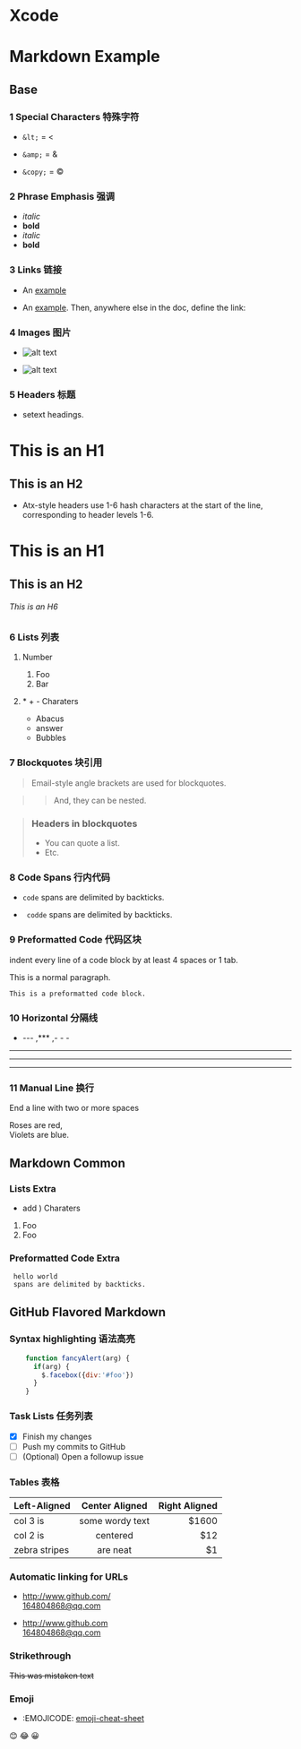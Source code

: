 # Xcode

Markdown Example
=======

Base
-----

### 1 Special Characters 特殊字符

* `&lt;`  = &lt;

* `&amp;`  =  &amp;

* `&copy;`  = &copy;

### 2 Phrase Emphasis 强调

+ *italic*   
+ **bold**  
+ _italic_  
+ __bold__

### 3 Links 链接

* An [example](https://spec.commonmark.org "Title")

* An [example][id]. Then, anywhere else in the doc, define the link: 

  [id]: https://spec.commonmark.org  "Title"

### 4 Images 图片

* ![alt text](http://img4.duitang.com/uploads/item/201508/19/20150819131018_vYPyR.thumb.224_0.png "Title")

* ![alt text][img]  

   [img]: http://img4.duitang.com/uploads/item/201508/19/20150819131018_vYPyR.thumb.224_0.png "Title"

### 5 Headers  标题

* setext headings.

This is an H1
===========

This is an H2
-------------

* Atx-style headers use 1-6 hash characters at the start of the line, corresponding to header levels 1-6.

# This is an H1

## This is an H2

###### This is an H6
    
### 6 Lists 列表

1. Number  
    1.  Foo  
    2.  Bar

2. \* \+ \- Charaters  
    * Abacus  
    + answer  
    - Bubbles

### 7 Blockquotes 块引用

> Email-style angle brackets
> are used for blockquotes.

> > And, they can be nested.

> ### Headers in blockquotes
> 
> * You can quote a list.
> * Etc.

### 8 Code  Spans 行内代码

* `code`  spans are delimited by backticks.

* ``` codde```  spans are delimited by backticks.

### 9 Preformatted Code  代码区块

indent every line of a code block by at least 4 spaces or 1 tab.

This is a normal paragraph.

    This is a preformatted code block.

### 10 Horizontal 分隔线

*  \--- ,\***  ,\- - -

---   
***  
- - -

### 11 Manual Line 换行

End a line with two or more spaces

Roses are red,   
Violets are blue.

Markdown Common
-----

###  Lists Extra

* add ) Charaters
1)  Foo  
1)  Foo  

### Preformatted Code Extra

 ```
  hello world
  spans are delimited by backticks.
```  

GitHub Flavored Markdown
-----

### Syntax highlighting 语法高亮

```javascript
    function fancyAlert(arg) {
      if(arg) {
        $.facebox({div:'#foo'})
      }
    }
```
### Task Lists  任务列表

- [x] Finish my changes
- [ ] Push my commits to GitHub
- [ ] \(Optional) Open a followup issue

### Tables 表格

| Left-Aligned | Center Aligned | Right Aligned |  
| :------------ |:---------------:| -----:|
| col 3 is | some wordy text | $1600 |  
| col 2 is | centered | $12 |   
| zebra stripes | are neat | $1 |  

### Automatic linking for URLs

* http://www.github.com/  
  164804868@qq.com

* <http://www.github.com>  
  <164804868@qq.com>

### Strikethrough

 ~~This was mistaken text~~

### Emoji

* :EMOJICODE: [emoji-cheat-sheet](http://emoji-cheat-sheet.com/)

:blush:
:joy:
:grinning:


